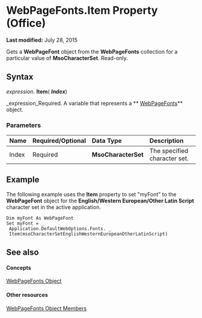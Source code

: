 
# WebPageFonts.Item Property (Office)

 **Last modified:** July 28, 2015

Gets a  **WebPageFont** object from the **WebPageFonts** collection for a particular value of **MsoCharacterSet**. Read-only.

## Syntax

 _expression_. **Item**( **_Index_**)

 _expression_Required. A variable that represents a  ** [WebPageFonts](c42bd65d-7c5c-148a-6f52-7aacd75be06a.md)** object.


### Parameters



|**Name**|**Required/Optional**|**Data Type**|**Description**|
|:-----|:-----|:-----|:-----|
|Index|Required| **MsoCharacterSet**|The specified character set.|

## Example

The following example uses the  **Item** property to set "myFont" to the **WebPageFont** object for the **English/Western European/Other Latin Script** character set in the active application.


```
Dim myFont As WebPageFont 
Set myFont = _ 
 Application.DefaultWebOptions.Fonts. _ 
 Item(msoCharacterSetEnglishWesternEuropeanOtherLatinScript)
```


## See also


#### Concepts


 [WebPageFonts Object](c42bd65d-7c5c-148a-6f52-7aacd75be06a.md)
#### Other resources


 [WebPageFonts Object Members](e5e9941a-1f41-3d1b-1e31-420fcec7e951.md)

